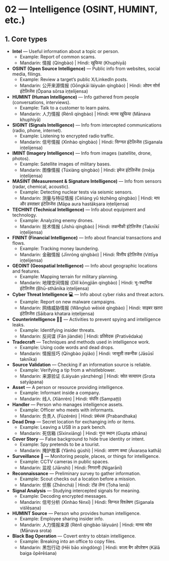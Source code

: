 # 02 — Intelligence (OSINT, HUMINT, etc.)

## 1. Core types
- **Intel** — Useful information about a topic or person.
  - Example: Report of common scams.
  - Mandarin: 情报 (Qíngbào) | Hindi: खुफिया (Khuphiyā)
- **OSINT (Open Source Intelligence)** — Public info from websites, social media, filings.
  - Example: Review a target’s public X/LinkedIn posts.
  - Mandarin: 公开来源情报 (Gōngkāi láiyuán qíngbào) | Hindi: ओपन सोर्स इंटेलिजेंस (Ōpana sōrsa iṇṭelijensa)
- **HUMINT (Human Intelligence)** — Info gathered from people (conversations, interviews).
  - Example: Talk to a customer to learn pains.
  - Mandarin: 人力情报 (Rénlì qíngbào) | Hindi: मानव खुफिया (Mānava khuphiyā)
- **SIGINT (Signals Intelligence)** — Info from intercepted communications (radio, phone, internet).
  - Example: Listening to encrypted radio traffic.
  - Mandarin: 信号情报 (Xìnhào qíngbào) | Hindi: सिग्नल इंटेलिजेंस (Siganala iṇṭelijensa)
- **IMINT (Imagery Intelligence)** — Info from images (satellite, drone, photos).
  - Example: Satellite images of military bases.
  - Mandarin: 图像情报 (Túxiàng qíngbào) | Hindi: इमेज इंटेलिजेंस (Imēja iṇṭelijensa)
- **MASINT (Measurement & Signature Intelligence)** — Info from sensors (radar, chemical, acoustic).
  - Example: Detecting nuclear tests via seismic sensors.
  - Mandarin: 测量与特征情报 (Cèliáng yǔ tèzhēng qíngbào) | Hindi: माप और हस्ताक्षर इंटेलिजेंस (Māpa aura hastākṣara iṇṭelijensa)
- **TECHINT (Technical Intelligence)** — Info about equipment and technology.
  - Example: Analyzing enemy drones.
  - Mandarin: 技术情报 (Jìshù qíngbào) | Hindi: तकनीकी इंटेलिजेंस (Taknīkī iṇṭelijensa)
- **FININT (Financial Intelligence)** — Info about financial transactions and flows.
  - Example: Tracking money laundering.
  - Mandarin: 金融情报 (Jīnróng qíngbào) | Hindi: वित्तीय इंटेलिजेंस (Vittīya iṇṭelijensa)
- **GEOINT (Geospatial Intelligence)** — Info about geographic locations and features.
  - Example: Mapping terrain for military planning.
  - Mandarin: 地理空间情报 (Dìlǐ kōngjiān qíngbào) | Hindi: भू-स्थानिक इंटेलिजेंस (Bhū-sthānika iṇṭelijensa)
- **Cyber Threat Intelligence 💻** — Info about cyber risks and threat actors.
  - Example: Report on new malware campaigns.
  - Mandarin: 网络威胁情报 (Wǎngluò wēixié qíngbào) | Hindi: साइबर खतरा इंटेलिजेंस (Sāibara khatara iṇṭelijensa)
- **Counterintelligence 🕵️‍♂️** — Activities to prevent spying and intelligence leaks.
  - Example: Identifying insider threats.
  - Mandarin: 反间谍 (Fǎn jiàndié) | Hindi: प्रतिवेदक (Prativēdaka)
- **Tradecraft** — Techniques and methods used in intelligence work.
  - Example: Using code words and dead drops.
  - Mandarin: 情报技巧 (Qíngbào jìqiǎo) | Hindi: जासूसी तकनीक (Jāsūsī taknīka)
- **Source Validation** — Checking if an information source is reliable.
  - Example: Verifying a tip from a whistleblower.
  - Mandarin: 来源验证 (Láiyuán yànzhèng) | Hindi: स्रोत सत्यापन (Srota satyāpana)
- **Asset** — A person or resource providing intelligence.
  - Example: Informant inside a company.
  - Mandarin: 线人 (Xiànrén) | Hindi: संपत्ति (Sampaṭṭi)
- **Handler** — Person who manages intelligence assets.
  - Example: Officer who meets with informants.
  - Mandarin: 负责人 (Fùzérén) | Hindi: प्रबंधक (Prabandhaka)
- **Dead Drop** — Secret location for exchanging info or items.
  - Example: Leaving a USB in a park bench.
  - Mandarin: 死信箱 (Sǐxìnxiāng) | Hindi: गुप्त स्थान (Gupta sthāna)
- **Cover Story** — False background to hide true identity or intent.
  - Example: Spy pretends to be a tourist.
  - Mandarin: 掩护故事 (Yǎnhù gùshì) | Hindi: आवरण कथा (Āvaraṇa kathā)
- **Surveillance 👀** — Monitoring people, places, or things for intelligence.
  - Example: CCTV cameras in public spaces.
  - Mandarin: 监视 (Jiānshì) | Hindi: निगरानी (Nigarānī)
- **Reconnaissance** — Preliminary survey to gather information.
  - Example: Scout checks out a location before a mission.
  - Mandarin: 侦察 (Zhēnchá) | Hindi: टोह लेना (Ṭoha lenā)
- **Signal Analysis** — Studying intercepted signals for meaning.
  - Example: Decoding encrypted messages.
  - Mandarin: 信号分析 (Xìnhào fēnxī) | Hindi: सिग्नल विश्लेषण (Siganala viślēṣaṇa)
- **HUMINT Source** — Person who provides human intelligence.
  - Example: Employee sharing insider info.
  - Mandarin: 人力情报来源 (Rénlì qíngbào láiyuán) | Hindi: मानव स्रोत (Mānava srota)
- **Black Bag Operation** — Covert entry to obtain intelligence.
  - Example: Breaking into an office to copy files.
  - Mandarin: 黑包行动 (Hēi bāo xíngdòng) | Hindi: काला बैग ऑपरेशन (Kālā baiga ōpērēśana)

